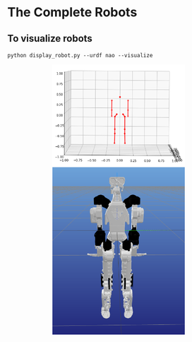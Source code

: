 # The Complete Robots


## To visualize robots 

```
python display_robot.py --urdf nao --visualize
```
<p align="center">
  <img src="images/robot_joints.png" alt="Pyplot" width="300"/>
  <img src="images/robot_view.png" alt="Meshcat" width="300"/>
</p>